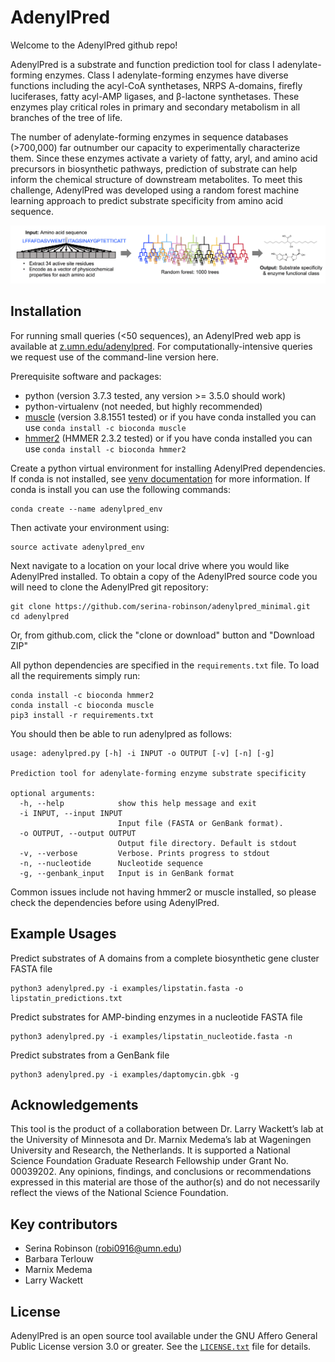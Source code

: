 AdenylPred
===========
Welcome to the AdenylPred github repo! 

AdenylPred is a substrate and function prediction tool for class I adenylate-forming enzymes. Class I adenylate-forming enzymes have diverse functions including the acyl-CoA synthetases, NRPS A-domains, firefly luciferases, fatty acyl-AMP ligases, and β-lactone synthetases. These enzymes play critical roles in primary and secondary metabolism in all branches of the tree of life.

The number of adenylate-forming enzymes in sequence databases (>700,000) far outnumber our capacity to experimentally characterize them. Since these enzymes activate a variety of fatty, aryl, and amino acid precursors in biosynthetic pathways, prediction of substrate can help inform the chemical structure of downstream metabolites. To meet this challenge, AdenylPred was developed using a random forest machine learning approach to predict substrate specificity from amino acid sequence.

![](https://github.com/serina-robinson/adenylpred/blob/master/data/ml_workflow.png)

Installation
------------
For running small queries (<50 sequences), an AdenylPred web app is available at [z.umn.edu/adenylpred](z.umn.edu/adenylpred). For computationally-intensive queries we request use of the command-line version here.

Prerequisite software and packages:
* python (version 3.7.3 tested, any version >= 3.5.0 should work)
* python-virtualenv (not needed, but highly recommended)
* [muscle](http://www.drive5.com/muscle/downloads.htm) (version 3.8.1551 tested) or if you have conda installed you can use `conda install -c bioconda muscle `
* [hmmer2](http://hmmer.org/) (HMMER 2.3.2 tested) or if you have conda installed you can use `conda install -c bioconda hmmer2`

Create a python virtual environment for installing AdenylPred dependencies. If conda is not installed, see [venv documentation](https://packaging.python.org/guides/installing-using-pip-and-virtual-environments/) for more information. If conda is install you can use the following commands: 

```
conda create --name adenylpred_env
```
Then activate your environment using:
```
source activate adenylpred_env
```

Next navigate to a location on your local drive where you would like AdenylPred installed. To obtain a copy of the AdenylPred source code you will need to clone the AdenylPred git repository:

```
git clone https://github.com/serina-robinson/adenylpred_minimal.git
cd adenylpred
```

Or, from github.com, click the "clone or download" button and "Download ZIP"

All python dependencies are specified in the `requirements.txt` file. To load all the requirements simply run:
```
conda install -c bioconda hmmer2
conda install -c bioconda muscle
pip3 install -r requirements.txt
```

You should then be able to run adenylpred as follows:

```
usage: adenylpred.py [-h] -i INPUT -o OUTPUT [-v] [-n] [-g]

Prediction tool for adenylate-forming enzyme substrate specificity

optional arguments:
  -h, --help            show this help message and exit
  -i INPUT, --input INPUT
                        Input file (FASTA or GenBank format).
  -o OUTPUT, --output OUTPUT
                        Output file directory. Default is stdout
  -v, --verbose         Verbose. Prints progress to stdout
  -n, --nucleotide      Nucleotide sequence
  -g, --genbank_input   Input is in GenBank format
```

Common issues include not having hmmer2 or muscle installed, so please check the dependencies before using AdenylPred.

Example Usages
--------------

Predict substrates of A domains from a complete biosynthetic gene cluster FASTA file
```
python3 adenylpred.py -i examples/lipstatin.fasta -o lipstatin_predictions.txt
```

Predict substrates for AMP-binding enzymes in a nucleotide FASTA file
```
python3 adenylpred.py -i examples/lipstatin_nucleotide.fasta -n
```

Predict substrates from a GenBank file
```
python3 adenylpred.py -i examples/daptomycin.gbk -g
```

Acknowledgements
-------
This tool is the product of a collaboration between Dr. Larry Wackett’s lab at the University of Minnesota and Dr. Marnix Medema’s lab at Wageningen University and Research, the Netherlands. It is supported a National Science Foundation Graduate Research Fellowship under Grant No. 00039202. Any opinions, findings, and conclusions or recommendations expressed in this material are those of the author(s) and do not necessarily reflect the views of the National Science Foundation.

Key contributors
-------
* Serina Robinson (robi0916@umn.edu)
* Barbara Terlouw
* Marnix Medema
* Larry Wackett

License
-------
AdenylPred is an open source tool available under the GNU Affero General Public
License version 3.0 or greater. See the [`LICENSE.txt`](LICENSE.txt) file for
details.
